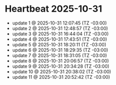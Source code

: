 # Heartbeat 2025-10-31
- update 1 @ 2025-10-31 12:07:45 (TZ -03:00)
- update 2 @ 2025-10-31 12:48:57 (TZ -03:00)
- update 3 @ 2025-10-31 16:44:04 (TZ -03:00)
- update 4 @ 2025-10-31 17:43:51 (TZ -03:00)
- update 5 @ 2025-10-31 18:20:11 (TZ -03:00)
- update 6 @ 2025-10-31 18:29:35 (TZ -03:00)
- update 7 @ 2025-10-31 18:31:05 (TZ -03:00)
- update 8 @ 2025-10-31 20:06:57 (TZ -03:00)
- update 9 @ 2025-10-31 20:34:28 (TZ -03:00)
- update 10 @ 2025-10-31 20:38:02 (TZ -03:00)
- update 11 @ 2025-10-31 20:52:42 (TZ -03:00)
